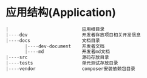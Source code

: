 应用结构(Application)
=============================


```php
|                           应用根目录
|----dev                    开发者存放项目相关开发信息
|----docs                   文档目录
       |----dev-document    开发者文档               
       |----md              开发者md文档    
|----src                    源码存放目录
|----tests                  单元测试存放目录
|----vendor                 composer安装依赖包目录

```